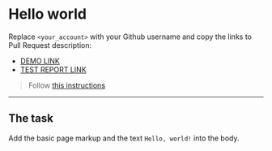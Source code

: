# Hello world
Replace `<your_account>` with your Github username and copy the links to Pull Request description:
- [DEMO LINK](https://igor-kashchenko.github.io/layout_hello-world/)
- [TEST REPORT LINK](https://igor-kashchenko.github.io/layout_hello-world/report/html_report/)

> Follow [this instructions](https://mate-academy.github.io/layout_task-guideline/#how-to-solve-the-layout-tasks-on-github)
___

## The task 
Add the basic page markup and the text `Hello, world!` into the body.

